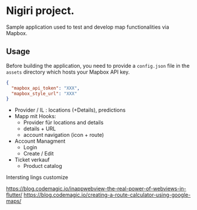 # Nigiri project.

Sample application used to test and develop map functionalities via Mapbox.

## Usage

Before building the application, you need to provide a `config.json` file in the `assets` directory which hosts your Mapbox API key.

```json
{
  "mapbox_api_token": "XXX",
  "mapbox_style_url": "XXX"
}
```


- Provider / IL  : locations (+Details), predictions
- Mapp mit Hooks: 
  - Provider für locations and details 
  - details + URL 
  - account navigation (icon + route)
- Account Managment
  - Login
  - Create / Edit
- Ticket verkauf
  - Product catalog


Intersting lings customize

https://blog.codemagic.io/inappwebview-the-real-power-of-webviews-in-flutter/
https://blog.codemagic.io/creating-a-route-calculator-using-google-maps/
